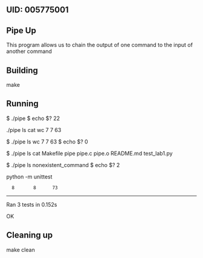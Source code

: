 ## UID: 005775001

## Pipe Up

This program allows us to chain the output of one
command to the input of another command

## Building

make

## Running

$ ./pipe
$ echo $?
22

./pipe ls cat wc
      7       7      63

$ ./pipe ls wc
      7       7      63
$ echo $?
0

$ ./pipe ls cat
Makefile
pipe
pipe.c
pipe.o
README.md
test_lab1.py

$ ./pipe ls nonexistent_command
$ echo $?
2

python -m unittest

      8       8      73
 ----------------------------------------------------------------------
Ran 3 tests in 0.152s

OK

## Cleaning up

make clean